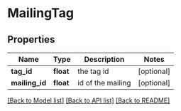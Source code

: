 # MailingTag

## Properties
Name | Type | Description | Notes
------------ | ------------- | ------------- | -------------
**tag_id** | **float** | the tag id | [optional] 
**mailing_id** | **float** | id of the mailing | [optional] 

[[Back to Model list]](../README.md#documentation-for-models) [[Back to API list]](../README.md#documentation-for-api-endpoints) [[Back to README]](../README.md)


